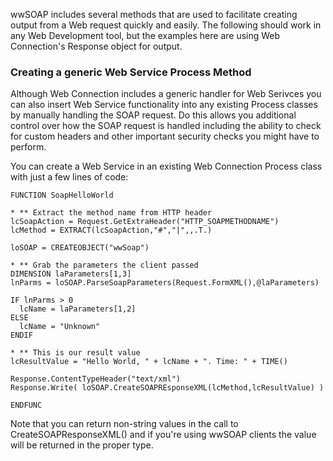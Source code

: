 ﻿wwSOAP includes several methods that are used to facilitate creating output from a Web request quickly and easily. The following should work in any Web Development tool, but the examples here are using Web Connection's Response object for output.

### Creating a generic Web Service Process Method
Although Web Connection includes a generic handler for Web Serivces you can also insert Web Service functionality into any existing Process classes by manually handling the SOAP request. Do this allows you additional control over how the SOAP request is handled including the ability to check for custom headers and other important security checks you might have to perform.

You can create a Web Service in an existing Web Connection Process class with just a few lines of code:

```foxpro
FUNCTION SoapHelloWorld

* ** Extract the method name from HTTP header
lcSoapAction = Request.GetExtraHeader("HTTP_SOAPMETHODNAME")
lcMethod = EXTRACT(lcSoapAction,"#","|",,.T.)

loSOAP = CREATEOBJECT("wwSoap")

* ** Grab the parameters the client passed
DIMENSION laParameters[1,3]
lnParms = loSOAP.ParseSoapParameters(Request.FormXML(),@laParameters)

IF lnParms > 0
  lcName = laParameters[1,2]
ELSE
  lcName = "Unknown"
ENDIF

* ** This is our result value
lcResultValue = "Hello World, " + lcName + ". Time: " + TIME()

Response.ContentTypeHeader("text/xml")
Response.Write( loSOAP.CreateSOAPREsponseXML(lcMethod,lcResultValue) )
 
ENDFUNC
```

Note that you can return non-string values in the call to CreateSOAPResponseXML() and if you're using wwSOAP clients the value will be returned in the proper type.